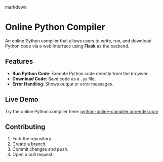 
markdown
# Online Python Compiler

An online Python compiler that allows users to write, run, and download Python code via a web interface using **Flask** as the backend.

## Features

- **Run Python Code**: Execute Python code directly from the browser.
- **Download Code**: Save code as a `.py` file.
- **Error Handling**: Shows output or error messages.

## Live Demo

Try the online Python compiler here: [python-online-compiler.onrender.com](https://python-online-compiler.onrender.com/)

## Contributing

1. Fork the repository.
2. Create a branch.
3. Commit changes and push.
4. Open a pull request.
